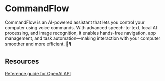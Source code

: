 # CommandFlow
CommandFlow is an AI-powered assistant that lets you control your computer using voice commands. With advanced speech-to-text, local AI processing, and image recognition, it enables hands-free navigation, app management, and task automation—making interaction with your computer smoother and more efficient. 🚀🎙️


## Resources 

[Reference guide for OpenAI API](https://arize.com/blog-course/mastering-openai-api-tips-and-tricks/)